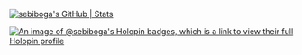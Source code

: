 [![sebiboga's GitHub | Stats](https://stats.quine.sh/sebiboga/github?theme=dark)](https://quine.sh?utm_source=widgets&utm_campaign=sebiboga)

[![An image of @sebiboga's Holopin badges, which is a link to view their full Holopin profile](https://holopin.me/sebiboga)](https://holopin.io/@sebiboga)
